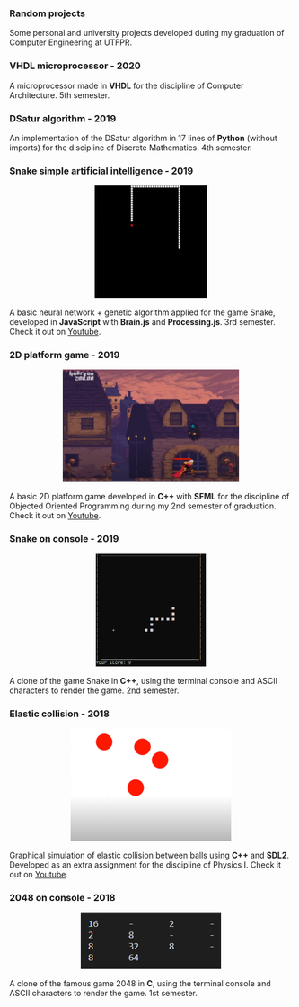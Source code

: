 <style>
.images {
    max-height: 200px;
}
</style>

### **Random projects**

Some personal and university projects developed during my graduation of Computer Engineering at UTFPR.

### **VHDL microprocessor - 2020**

A microprocessor made in **VHDL** for the discipline of Computer Architecture. 5th semester.

### **DSatur algorithm - 2019**

An implementation of the DSatur algorithm in 17 lines of **Python** (without imports) for the discipline of Discrete Mathematics. 4th semester.

### **Snake simple artificial intelligence - 2019**

<p align="center">
  <img class="images"src="./images/snake-ai.png"/>
</p>

A basic neural network + genetic algorithm applied for the game Snake, developed in **JavaScript** with **Brain.js** and **Processing.js**. 3rd semester. Check it out on [Youtube](https://youtu.be/XVqDbadNbw4).

### **2D platform game - 2019**

<p align="center">
  <img class="images"src="./images/2d-game.png"/>
</p>

A basic 2D platform game developed in **C++** with **SFML** for the discipline of Objected Oriented Programming during my 2nd semester of graduation. Check it out on [Youtube](https://youtu.be/mhoib4eefD4).

### **Snake on console - 2019**

<p align="center">
  <img class="images"src="./images/snake.png"/>
</p>

A clone of the game Snake in **C++**, using the terminal console and ASCII characters to render the game. 2nd semester.

### **Elastic collision - 2018**

<p align="center">
  <img class="images"src="./images/balls.png"/>
</p>

Graphical simulation of elastic collision between balls using **C++** and **SDL2**. Developed as an extra assignment for the discipline of Physics I. Check it out on [Youtube](https://youtu.be/uwxLOZvVvNI).

### **2048 on console - 2018**

<p align="center">
  <img class="images"src="./images/2048.png"/>
</p>

A clone of the famous game 2048 in **C**, using the terminal console and ASCII characters to render the game. 1st semester.